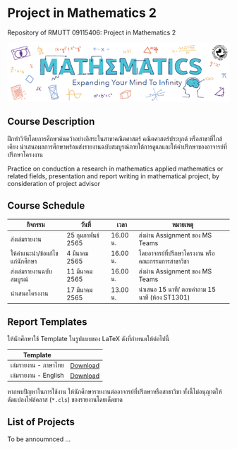 # Project in Mathematics 2
Repository of RMUTT 09115406: Project in Mathematics 2

![Banner](./banner.jpg)

## Course Description

ฝึกทำวิจัยโดยการศึกษาค้นคว้าอย่างอิสระในสาขาคณิตศาสตร์ คณิตศาสตร์ประยุกต์ หรือสาขาที่ใกล้เคียง นำเสนอผลการศึกษาพร้อมส่งรายงานฉบับสมบูรณ์ภายใต้การดูแลและให้คำปรึกษาของอาจารย์ที่ปรึกษาโครงงาน

Practice on conduction a research in mathematics applied mathematics or related fields, presentation and report writing in mathematical project, by consideration of project advisor


## Course Schedule

| กิจกรรม    | วันที่  |  เวลา |  หมายเหตุ   |
|----------|------|-------|-----------|
| ส่งเล่มรายงาน | 25 กุมภาพันธ์ 2565 | 16.00 น. | ส่งผ่าน Assignment ของ MS Teams |
| ให้คำแนะนำ/ข้อแก้ไขแก่นักศึกษา | 4 มีนาคม 2565 | 16.00 น. | โดยอาจารย์ที่ปรึกษาโครงงาน หรือ คณะกรรมการสาขาวิชา |
| ส่งเล่มรายงานฉบับสมบูรณ์ | 11 มีนาคม 2565 | 16.00 น. | ส่งผ่าน Assignment ของ MS Teams |
| นำเสนอโครงงาน | 17 มีนาคม 2565 | 13.00 น. | นำเสนอ 15 นาที/ ตอบคำถาม 15 นาที (ห้อง ST1301) |


## Report Templates

ให้นักศึกษาใช้ Template ในรูปแบบของ LaTeX ดังที่กำหนดให้ต่อไปนี้

| Template |          |
|----------|----------|
| เล่มรายงาน - ภาษาไทย   | [Download](./templates/thai_template.zip) |
| เล่มรายงาน - English  | [Download](./templates/english_template.zip) |

หากพบปัญหาในการใช้งาน ให้นักศึกษารายงานต่ออาจารย์ที่ปรึกษาหรือสาขาวิชา
ทั้งนี้ไม่อนุญาตให้ดัดแปลงไฟล์คลาส (`*.cls`) ของรายงานโดยเด็ดขาด


## List of Projects

To be annoumnced ...
